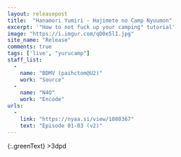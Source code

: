 ```yaml
---
layout: releasepost
title:  "Hanamori Yumiri - Hajimete no Camp Nyuumon"
excerpt: '"How to not fuck up your camping" tutorial'
image: "https://i.imgur.com/qD0e5lI.jpg"
site_name: "Release"
comments: true
tags: ['live', "yurucamp"]
staff_list:
  - 
    name: "BDMV (paihctom@U2)"
    work: "Source"
  - 
    name: "N4O"
    work: "Encode"
urls:
  - 
    link: "https://nyaa.si/view/1080367"
    text: "Episode 01-03 (v2)"
---
```

{:.greenText}
\>3dpd